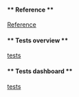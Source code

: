 <!-- tabs:start -->
#### ** Reference **

[Reference](index.html ':include :type=iframe width=100% height=100%')
 
#### ** Tests overview **

[tests](tests.html ':include :type=iframe width=100% height=100%')

#### ** Tests dashboard **

[tests](tests_dashboard.html ':include :type=iframe width=100% height=100%')



<!-- tabs:end -->